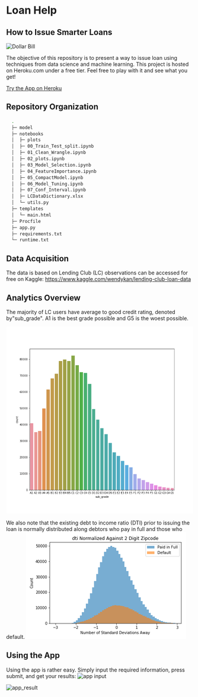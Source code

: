 # Loan Help
## How to Issue Smarter Loans
![Dollar Bill](https://cdn-images-1.medium.com/max/800/0*C1vM24QHhRynMy9U)

The objective of this repository is to present a way to issue loan using techniques from data science and machine learning.
This project is hosted on Heroku.com under a free tier. Feel free to play with it and see what you get!

[Try the App on Heroku](https://loan-help.herokuapp.com/ "Loan Help App")


## Repository Organization

```bash
  .
  ├─ model
  ├─ notebooks
  │  ├─ plots
  │  ├─ 00_Train_Test_split.ipynb
  │  ├─ 01_Clean_Wrangle.ipynb
  │  ├─ 02_plots.ipynb
  │  ├─ 03_Model_Selection.ipynb
  │  ├─ 04_FeatureImportance.ipynb
  │  ├─ 05_CompactModel.ipynb
  │  ├─ 06_Model_Tuning.ipynb
  │  ├─ 07_Conf_Interval.ipynb
  │  ├─ LCDataDictionary.xlsx
  │  └─ utils.py
  ├─ templates
  │  └─ main.html
  ├─ Procfile
  ├─ app.py
  ├─ requirements.txt
  └─ runtime.txt
```

## Data Acquisition
The data is based on Lending Club (LC) observations can be accessed for free on Kaggle:
https://www.kaggle.com/wendykan/lending-club-loan-data

## Analytics Overview 

The majority of LC users have average to good credit rating, denoted by"sub_grade". A1 is the best grade possible and G5 is the woest possible. 

![sub_grade distribution](https://github.com/NadimKawwa/loan-help/blob/master/notebooks/plots/sub_grade_count.png)

We also note that the existing debt to income ratio (DTI) prior to issuing the loan is normally distributed along debtors who pay in full and those who default.
![DTI Plot](https://github.com/NadimKawwa/loan-help/blob/master/notebooks/plots/hist_dti.png)

## Using the App

Using the app is rather easy. Simply input the required information, press submit, and get your results:
![app input](https://cdn-images-1.medium.com/max/800/1*1NzIFLjy0GaBv1hM3zxwhw.png)

![app_result](https://cdn-images-1.medium.com/max/800/1*b34KeqVu9oXDuvGiIDOsSQ.png)
